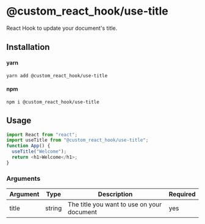 # @custom_react_hook/use-title

React Hook to update your document's title.

## Installation

#### yarn

`yarn add @custom_react_hook/use-title`

#### npm

`npm i @custom_react_hook/use-title`

## Usage

```js
import React from "react";
import useTitle from "@custom_react_hook/use-title";
function App() {
  useTitle("Welcome");
  return <h1>Welcome</h1>;
}
```

### Arguments

| Argument | Type   | Description                                | Required |
| -------- | ------ | ------------------------------------------ | -------- |
| title    | string | The title you want to use on your document | yes      |